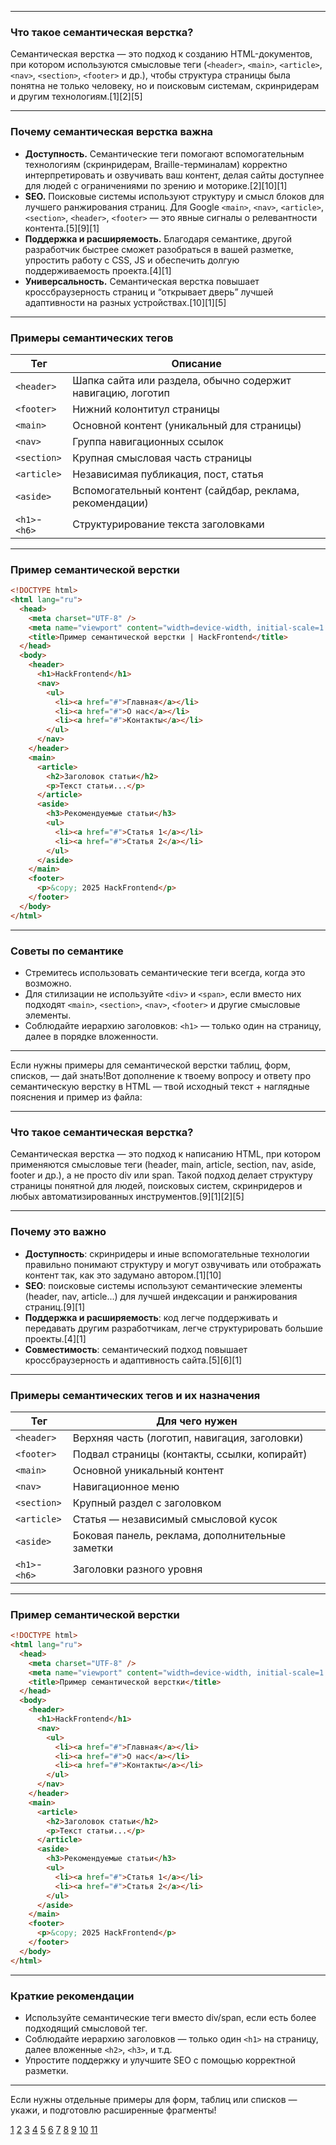 
---

### Что такое семантическая верстка?

Семантическая верстка — это подход к созданию HTML-документов, при котором используются смысловые теги (`<header>`, `<main>`, `<article>`, `<nav>`, `<section>`, `<footer>` и др.), чтобы структура страницы была понятна не только человеку, но и поисковым системам, скринридерам и другим технологиям.[1][2][5]

---

### Почему семантическая верстка важна

- **Доступность.** Семантические теги помогают вспомогательным технологиям (скринридерам, Braille-терминалам) корректно интерпретировать и озвучивать ваш контент, делая сайты доступнее для людей с ограничениями по зрению и моторике.[2][10][1]
- **SEO.** Поисковые системы используют структуру и смысл блоков для лучшего ранжирования страниц. Для Google `<main>`, `<nav>`, `<article>`, `<section>`, `<header>`, `<footer>` — это явные сигналы о релевантности контента.[5][9][1]
- **Поддержка и расширяемость.** Благодаря семантике, другой разработчик быстрее сможет разобраться в вашей разметке, упростить работу с CSS, JS и обеспечить долгую поддерживаемость проекта.[4][1]
- **Универсальность.** Семантическая верстка повышает кроссбраузерность страниц и “открывает дверь” лучшей адаптивности на разных устройствах.[10][1][5]

---

### Примеры семантических тегов

| Тег           | Описание                                                    |
| ------------- | ----------------------------------------------------------- |
| `<header>`    | Шапка сайта или раздела, обычно содержит навигацию, логотип |
| `<footer>`    | Нижний колонтитул страницы                                  |
| `<main>`      | Основной контент (уникальный для страницы)                  |
| `<nav>`       | Группа навигационных ссылок                                 |
| `<section>`   | Крупная смысловая часть страницы                            |
| `<article>`   | Независимая публикация, пост, статья                        |
| `<aside>`     | Вспомогательный контент (сайдбар, реклама, рекомендации)    |
| `<h1>`-`<h6>` | Структурирование текста заголовками                         |

---

### Пример семантической верстки

```html
<!DOCTYPE html>
<html lang="ru">
  <head>
    <meta charset="UTF-8" />
    <meta name="viewport" content="width=device-width, initial-scale=1.0" />
    <title>Пример семантической верстки | HackFrontend</title>
  </head>
  <body>
    <header>
      <h1>HackFrontend</h1>
      <nav>
        <ul>
          <li><a href="#">Главная</a></li>
          <li><a href="#">О нас</a></li>
          <li><a href="#">Контакты</a></li>
        </ul>
      </nav>
    </header>
    <main>
      <article>
        <h2>Заголовок статьи</h2>
        <p>Текст статьи...</p>
      </article>
      <aside>
        <h3>Рекомендуемые статьи</h3>
        <ul>
          <li><a href="#">Статья 1</a></li>
          <li><a href="#">Статья 2</a></li>
        </ul>
      </aside>
    </main>
    <footer>
      <p>&copy; 2025 HackFrontend</p>
    </footer>
  </body>
</html>
```

---

### Советы по семантике

- Стремитесь использовать семантические теги всегда, когда это возможно.
- Для стилизации не используйте `<div>` и `<span>`, если вместо них подходят `<main>`, `<section>`, `<nav>`, `<footer>` и другие смысловые элементы.
- Соблюдайте иерархию заголовков: `<h1>` — только один на страницу, далее в порядке вложенности.

---

Если нужны примеры для семантической верстки таблиц, форм, списков, — дай знать!Вот дополнение к твоему вопросу и ответу про семантическую верстку в HTML — твой исходный текст + наглядные пояснения и пример из файла:

---

### Что такое семантическая верстка?

Семантическая верстка — это подход к написанию HTML, при котором применяются смысловые теги (header, main, article, section, nav, aside, footer и др.), а не просто div или span. Такой подход делает структуру страницы понятной для людей, поисковых систем, скринридеров и любых автоматизированных инструментов.[9][1][2][5]

---

### Почему это важно

- **Доступность**: скринридеры и иные вспомогательные технологии правильно понимают структуру и могут озвучивать или отображать контент так, как это задумано автором.[1][10]
- **SEO**: поисковые системы используют семантические элементы (header, nav, article...) для лучшей индексации и ранжирования страниц.[9][1]
- **Поддержка и расширяемость**: код легче поддерживать и передавать другим разработчикам, легче структурировать большие проекты.[4][1]
- **Совместимость**: семантический подход повышает кроссбраузерность и адаптивность сайта.[5][6][1]

---

### Примеры семантических тегов и их назначения

| Тег           | Для чего нужен                                  |
| ------------- | ----------------------------------------------- |
| `<header>`    | Верхняя часть (логотип, навигация, заголовки)   |
| `<footer>`    | Подвал страницы (контакты, ссылки, копирайт)    |
| `<main>`      | Основной уникальный контент                     |
| `<nav>`       | Навигационное меню                              |
| `<section>`   | Крупный раздел с заголовком                     |
| `<article>`   | Статья — независимый смысловой кусок            |
| `<aside>`     | Боковая панель, реклама, дополнительные заметки |
| `<h1>`-`<h6>` | Заголовки разного уровня                        |

---

### Пример семантической верстки

```html
<!DOCTYPE html>
<html lang="ru">
  <head>
    <meta charset="UTF-8" />
    <meta name="viewport" content="width=device-width, initial-scale=1.0" />
    <title>Пример семантической верстки</title>
  </head>
  <body>
    <header>
      <h1>HackFrontend</h1>
      <nav>
        <ul>
          <li><a href="#">Главная</a></li>
          <li><a href="#">О нас</a></li>
          <li><a href="#">Контакты</a></li>
        </ul>
      </nav>
    </header>
    <main>
      <article>
        <h2>Заголовок статьи</h2>
        <p>Текст статьи...</p>
      </article>
      <aside>
        <h3>Рекомендуемые статьи</h3>
        <ul>
          <li><a href="#">Статья 1</a></li>
          <li><a href="#">Статья 2</a></li>
        </ul>
      </aside>
    </main>
    <footer>
      <p>&copy; 2025 HackFrontend</p>
    </footer>
  </body>
</html>
```

---

### Краткие рекомендации

- Используйте семантические теги вместо div/span, если есть более подходящий смысловой тег.
- Соблюдайте иерархию заголовков — только один `<h1>` на страницу, далее вложенные `<h2>`, `<h3>`, и т.д.
- Упростите поддержку и улучшите SEO с помощью корректной разметки.

---

Если нужны отдельные примеры для форм, таблиц или списков — укажи, и подготовлю расширенные фрагменты!

[1](https://www.hackfrontend.com/docs/html-and-css/semantic-html)
[2](https://htmlacademy.ru/blog/html/semantics)
[3](https://doka.guide/html/semantics/)
[4](https://hcdev.ru/learn/html5/semantic-html/)
[5](https://wezom.com.ua/blog/chto-takoe-semanticheskaya-verstka)
[6](https://elit-web.ua/blog/semanticheskaya-verstka-sajta)
[7](https://synergy.ru/akademiya/programming/kak_semanticheski_verno_verstat_tabliczyi_v_html)
[8](https://www.youtube.com/watch?v=IDVni5FjP7o)
[9](https://vc.ru/seo/958291-ponimanie-semanticheskoi-verstki-osnovy-i-vliyanie-na-seo)
[10](https://habr.com/ru/articles/892516/)
[11](https://vk.com/wall-51126445_10319)
